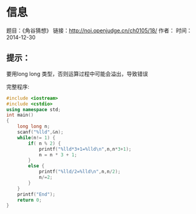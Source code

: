 ﻿# 信息
题目：《角谷猜想》
链接：http://noi.openjudge.cn/ch0105/18/
作者：
时间：2014-12-30  

提示：
----
要用long long 类型，否则运算过程中可能会溢出，导致错误

完整程序:
```cpp
#include <iostream>
#include <cstdio>
using namespace std;
int main()
{
	long long n;
	scanf("%lld",&n);
	while(n!= 1) {
		if( n % 2) {
			printf("%lld*3+1=%lld\n",n,n*3+1);
			n = n * 3 + 1;
		}
		else {
			printf("%lld/2=%lld\n",n,n/2);
			n/=2;
		}
	}
	printf("End");
	return 0;
}
```

